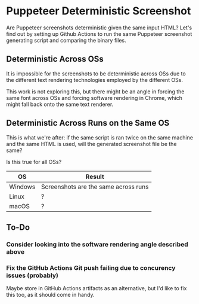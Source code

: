 # Puppeteer Deterministic Screenshot

Are Puppeteer screenshots deterministic given the same input HTML? Let's find
out by setting up Github Actions to run the same Puppeteer screenshot generating
script and comparing the binary files.

## Deterministic Across OSs

It is impossible for the screenshots to be deterministic across OSs due to the
different text rendering technologies employed by the different OSs.

This work is not exploring this, but there might be an angle in forcing the same
font across OSs and forcing software rendering in Chrome, which might fall back
onto the same text renderer.

## Deterministic Across Runs on the Same OS

This is what we're after: if the same script is ran twice on the same machine
and the same HTML is used, will the generated screenshot file be the same?

Is this true for all OSs?

| OS      | Result                               |
|---------|--------------------------------------|
| Windows | Screenshots are the same across runs |
| Linux   | ?                                    |
| macOS   | ?                                    |

## To-Do

### Consider looking into the software rendering angle described above

### Fix the GitHub Actions Git push failing due to concurency issues (probably)

Maybe store in GitHub Actions artifacts as an alternative, but I'd like to fix
this too, as it should come in handy.
